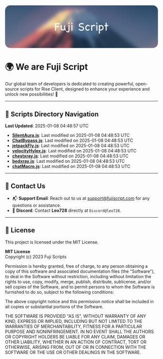 ![Banner](.github/b.webp)

# 🌍 **We are Fuji Script**

Our global team of developers is dedicated to creating powerful, open-source scripts for Rise Client, designed to enhance your experience and unlock new possibilities! 🌟

---
<!-- SCRIPTS_NAVIGATION_START -->
## 📂 **Scripts Directory Navigation**

**Last Updated**: 2025-01-08 04:48:57 UTC

- **[SilentAura.js](scripts/SilentAura.js)**: Last modified on 2025-01-08 04:48:53 UTC
- **[ChatBypass.js](scripts/ChatBypass.js)**: Last modified on 2025-01-08 04:48:53 UTC
- **[jetpackFly.js](scripts/jetpackFly.js)**: Last modified on 2025-01-08 04:48:53 UTC
- **[velocityHylex.js](scripts/velocityHylex.js)**: Last modified on 2025-01-08 04:48:53 UTC
- **[chestxray.js](scripts/chestxray.js)**: Last modified on 2025-01-08 04:48:53 UTC
- **[bedxray.js](scripts/bedxray.js)**: Last modified on 2025-01-08 04:48:53 UTC
- **[chatMacro.js](scripts/chatMacro.js)**: Last modified on 2025-01-08 04:48:53 UTC

<!-- SCRIPTS_NAVIGATION_END -->

---

## 💬 **Contact Us**  
- 📬 **Support Email**: Reach out to us at [support@fujiscript.com](mailto:support@fujiscript.com) for any questions or assistance.  
- 💬 **Discord**: Contact **Leo728** directly at `Discord@leo728`.

---

## 📜 **License**

This project is licensed under the MIT License.  

**MIT License**  
Copyright (c) 2023 Fuji Scripts  

Permission is hereby granted, free of charge, to any person obtaining a copy of this software and associated documentation files (the "Software"), to deal in the Software without restriction, including without limitation the rights to use, copy, modify, merge, publish, distribute, sublicense, and/or sell copies of the Software, and to permit persons to whom the Software is furnished to do so, subject to the following conditions:  

The above copyright notice and this permission notice shall be included in all copies or substantial portions of the Software.  

THE SOFTWARE IS PROVIDED "AS IS", WITHOUT WARRANTY OF ANY KIND, EXPRESS OR IMPLIED, INCLUDING BUT NOT LIMITED TO THE WARRANTIES OF MERCHANTABILITY, FITNESS FOR A PARTICULAR PURPOSE AND NONINFRINGEMENT. IN NO EVENT SHALL THE AUTHORS OR COPYRIGHT HOLDERS BE LIABLE FOR ANY CLAIM, DAMAGES OR OTHER LIABILITY, WHETHER IN AN ACTION OF CONTRACT, TORT OR OTHERWISE, ARISING FROM, OUT OF OR IN CONNECTION WITH THE SOFTWARE OR THE USE OR OTHER DEALINGS IN THE SOFTWARE.  
